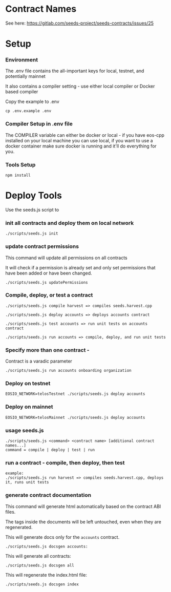 # Contract Names

See here: https://gitlab.com/seeds-project/seeds-contracts/issues/25

# Setup

### Environment

The .env file contains the all-important keys for local, testnet, and potentially mainnet

It also contains a compiler setting - use either local compiler or Docker based compiler

Copy the example to .env

```
cp .env.example .env
```

### Compiler Setup in .env file

The COMPILER variable can either be docker or local - if you have eos-cpp installed on your local machine you can use local, if you want to use a docker container make sure docker is running and it'll do everything for you.

### Tools Setup

```
npm install
```

# Deploy Tools

Use the seeds.js script to 

### init all contracts and deploy them on local network

```
./scripts/seeds.js init
```

### update contract permissions

This command will update all permissions on all contracts

It will check if a permission is already set and only set permissions that
have been added or have been changed.

```
./scripts/seeds.js updatePermissions
```

### Compile, deploy, or test a contract

```
./scripts/seeds.js compile harvest => compiles seeds.harvest.cpp
```
```
./scripts/seeds.js deploy accounts => deploys accounts contract
```
```
./scripts/seeds.js test accounts => run unit tests on accounts contract
```
```
./scripts/seeds.js run accounts => compile, deploy, and run unit tests
```
### Specify more than one contract - 

Contract is a varadic parameter

```
./scripts/seeds.js run accounts onboarding organization
```

### Deploy on testnet
```
EOSIO_NETWORK=telosTestnet ./scripts/seeds.js deploy accounts
```
### Deploy on mainnet
```
EOSIO_NETWORK=telosMainnet ./scripts/seeds.js deploy accounts
```

### usage seeds.js 
```
./scripts/seeds.js <command> <contract name> [additional contract names...]
command = compile | deploy | test | run
```


### run a contract - compile, then deploy, then test 

```
example: 
./scripts/seeds.js run harvest => compiles seeds.harvest.cpp, deploys it, runs unit tests
```

### generate contract documentation

This command will generate html automatically based on the contract ABI files.

The <comment> tags inside the documents will be left untouched, even when they are regenerated.


This will generate docs only for the `accounts` contract.
```
./scripts/seeds.js docsgen accounts:
```

This will generate all contracts:
```
./scripts/seeds.js docsgen all
```

This will regenerate the index.html file:
```
./scripts/seeds.js docsgen index
```